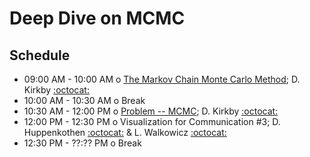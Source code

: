 # Deep Dive on MCMC

## Schedule

 * 09:00 AM - 10:00 AM  o  [The Markov Chain Monte Carlo Method](https://github.com/LSSTC-DSFP/LSSTC-DSFP-Sessions/blob/master/Session2/Day3/DSFP2017-MCMC.pdf); D. Kirkby [:octocat:](https://github.com/dkirkby)
 * 10:00 AM - 10:30 AM  o  Break
 * 10:30 AM - 12:00 PM  o  [Problem -- MCMC](https://github.com/LSSTC-DSFP/LSSTC-DSFP-Sessions/blob/master/Session2/Day3/MCMC-Exercises.ipynb); D. Kirkby [:octocat:](https://github.com/dkirkby)
 * 12:00 PM - 12:30 PM  o  Visualization for Communication #3; D. Huppenkothen [:octocat:](https://github.com/dhuppenkothen) & L. Walkowicz [:octocat:](https://github.com/lmwalkowicz)
 * 12:30 PM - ??:?? PM  o  Break
